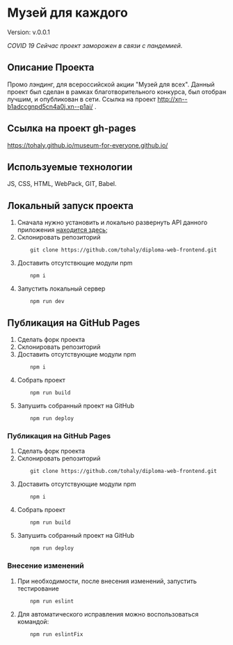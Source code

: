 # Музей для каждого

Version: v.0.0.1

_COVID 19 Сейчас проект заморожен в связи с пандемией._

## Описание Проекта
Промо лэндинг, для всероссийской акции "Музей для всех".
Данный проект был сделан в рамках благотворительного конкурса, был отобран лучшим, и опубликован в сети. Ссылка на проект http://xn--b1adccgnpd5cn4a0j.xn--p1ai/ .

## Ссылка на проект gh-pages
https://tohaly.github.io/museum-for-everyone.github.io/

## Используемые технологии
JS, CSS, HTML, WebPack, GIT, Babel.

## Локальный запуск проекта
1. Сначала нужно установить и локально развернуть API данного приложения [находится здесь](https://github.com/tohaly/diploma-web-backend);
2. Склонировать репозиторий
    ```
        git clone https://github.com/tohaly/diploma-web-frontend.git
    ```
2. Доставить отсутствющие модули npm
    ```
        npm i
    ```
3. Запустить локальный сервер
    ```
        npm run dev
    ```

## Публикация на GitHub Pages

1. Сделать форк проекта
2. Склонировать репозиторий
3. Доставить отсутствующие модули npm
   ```
       npm i
   ```
4. Собрать проект
   ```
       npm run build
   ```
5. Запушить собранный проект на GitHub
   ```
       npm run deploy
   ```
   
### Публикация на GitHub Pages
1. Сделать форк проекта
2. Склонировать репозиторий
    ```
        git clone https://github.com/tohaly/diploma-web-frontend.git
    ```
3. Доставить отсутствующие модули npm
    ```
        npm i
    ```
4. Собрать проект
    ```
        npm run build
    ```
5. Запушить собранный проект на GitHub
    ```
        npm run deploy
    ```

### Внесение изменений
1. При необходимости, после внесения изменений, запустить тестирование
    ```
        npm run eslint
    ```
2. Для автоматического исправления можно воспользоваться командой:
    ```
        npm run eslintFix
    ```
